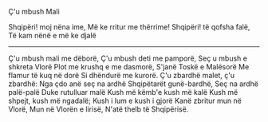 Ç'u mbush Mali

Shqipëri! moj nëna ime,
Më ke rritur me thërrime!
Shqipëri! të qofsha falë,
Të kam nënë e më ke djalë
********
Ç'u mbush mali me dëborë,
Ç'u mbush deti me pamporë,
Seç u mbush e shkreta Vlorë
Plot me krushq e me dasmorë,
S'janë Toskë e Malësorë
Me flamur të kuq në dorë
Si dhëndurë me kurorë.
Ç'u zbardhë malet, ç'u zbardhë:
Nga çdo anë seç na ardhë
Shqipëtarët gunë-bardhë,
Seç na ardhë palë-palë
Duke rutulluar malë
Kush më këmb'e kush më kalë
Kush më shpejt, kush më ngadalë;
Kush i lum e kush i gjorë
Kanë zbritur mun në Vlorë,
Mun në Vlorën e lirisë,
N'atë thelb të Shqipërisë.